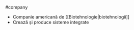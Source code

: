 #company 
- Companie  americană de [[Biotehnologie|biotehnologii]] 
- Crează și produce sisteme integrate 